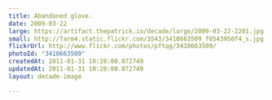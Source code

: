 ```yaml
---
title: Abandoned glove.
date: 2009-03-22
large: https://artifact.thepatrick.io/decade/large/2009-03-22-2201.jpg
small: http://farm4.static.flickr.com/3543/3410663509_f0543950f4_s.jpg
flickrUrl: http://www.flickr.com/photos/pftqg/3410663509/
photoId: "3410663509"
createdAt: 2011-01-31 10:28:00.872749
updatedAt: 2011-01-31 10:28:00.872749
layout: decade-image

---
```


